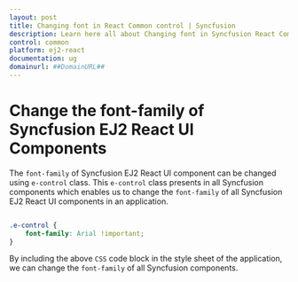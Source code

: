 ```yaml
---
layout: post
title: Changing font in React Common control | Syncfusion
description: Learn here all about Changing font in Syncfusion React Common control of Syncfusion Essential JS 2 and more.
control: common
platform: ej2-react
documentation: ug
domainurl: ##DomainURL##
---
```


# Change the font-family of Syncfusion EJ2 React UI Components

The `font-family` of Syncfusion EJ2 React UI component can be changed using `e-control` class. This `e-control` class presents in all Syncfusion components which enables us to change the `font-family` of all Syncfusion EJ2 React UI components in an application.

```css

.e-control {
    font-family: Arial !important;
}

```

By including the above `CSS` code block in the style sheet of the application, we can change the `font-family` of all Syncfusion components.
